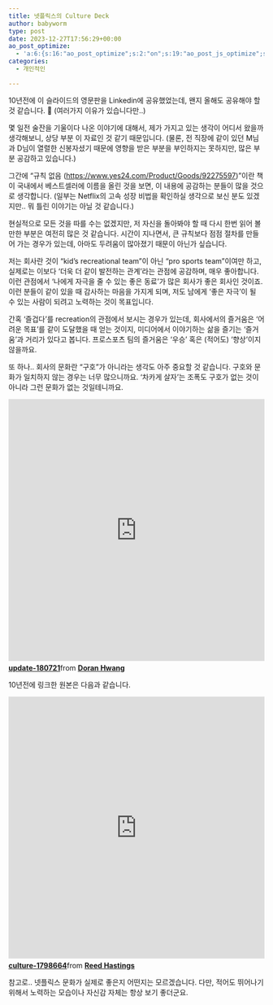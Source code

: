 ```yaml
---
title: 넷플릭스의 Culture Deck
author: babyworm
type: post
date: 2023-12-27T17:56:29+00:00
ao_post_optimize:
  - 'a:6:{s:16:"ao_post_optimize";s:2:"on";s:19:"ao_post_js_optimize";s:2:"on";s:20:"ao_post_css_optimize";s:2:"on";s:12:"ao_post_ccss";s:2:"on";s:16:"ao_post_lazyload";s:2:"on";s:15:"ao_post_preload";s:0:"";}'
categories:
  - 개인적인

---
```

10년전에 이 슬라이드의 영문판을 Linkedin에 공유했었는데, 왠지 올해도 공유해야 할 것 같습니다. 🙂 (여러가지 이유가 있습니다만..)<br>
  
몇 일전 술잔을 기울이다 나온 이야기에 대해서, 제가 가지고 있는 생각이 어디서 왔을까 생각해보니, 상당 부분 이 자료인 것 같기 때문입니다. (물론, 전 직장에 같이 있던 M님과 D님이 열렬한 신봉자셨기 때문에 영향을 받은 부분을 부인하지는 못하지만, 많은 부분 공감하고 있습니다.)<br>
  
그간에 “규칙 없음 (<https://www.yes24.com/Product/Goods/92275597>)”이란 책이 국내에서 베스트셀러에 이름을 올린 것을 보면, 이 내용에 공감하는 분들이 많을 것으로 생각합니다. (일부는 Netflix의 고속 성장 비법을 확인하실 생각으로 보신 분도 있겠지만.. 뭐 틀린 이야기는 아닐 것 같습니다.)<br>
  
  
현실적으로 모든 것을 따를 수는 없겠지만, 저 자신을 돌아봐야 할 때 다시 한번 읽어 볼만한 부분은 여전히 많은 것 같습니다. 시간이 지나면서, 큰 규칙보다 점점 절차를 만들어 가는 경우가 있는데, 아마도 두려움이 많아졌기 때문이 아닌가 싶습니다. 

저는 회사란 것이 “kid’s recreational team”이 아닌 “pro sports team”이여만 하고, 실제로는 이보다 ‘더욱 더 같이 발전하는 관계’라는 관점에 공감하며, 매우 좋아합니다. 이런 관점에서 ‘나에게 자극을 줄 수 있는 좋은 동료’가 많은 회사가 좋은 회사인 것이죠. 이런 분들이 같이 있을 때 감사하는 마음을 가지게 되며, 저도 남에게 ‘좋은 자극’이 될 수 있는 사람이 되려고 노력하는 것이 목표입니다.

간혹 ‘즐겁다’를 recreation의 관점에서 보시는 경우가 있는데, 회사에서의 즐거움은 ‘어려운 목표’를 같이 도달했을 때 얻는 것이지, 미디어에서 이야기하는 삶을 즐기는 ‘즐거움’과 거리가 있다고 봅니다. 프로스포츠 팀의 즐거움은 ‘우승’ 혹은 (적어도) ‘향상’이지 않을까요. 

또 하나.. 회사의 문화란 “구호”가 아니라는 생각도 아주 중요할 것 같습니다. 구호와 문화가 일치하지 않는 경우는 너무 많으니까요. ‘차카게 살자’는 조폭도 구호가 없는 것이 아니라 그런 문화가 없는 것일테니까요.<br>

<iframe src="https://www.slideshare.net/slideshow/embed_code/key/omGgpCjjTtPqai" width="610" height="515"frameborder="0" marginwidth="0" marginheight="0" scrolling="no"style="border: var(--border-1) solid #CCC; border-width:1px; margin-bottom:5px; max-width:100%;"allowfullscreen></iframe><div style="margin-bottom:5px"><strong><a href="https://www.slideshare.net/slideshow/update-180721/106871638" title="update-180721" target="_blank">update-180721</a></strong>from <strong><a href="https://www.slideshare.net/watchncompass" target="_blank">Doran Hwang</a></strong></div>





10년전에 링크한 원본은 다음과 같습니다. 

<iframe src="https://www.slideshare.net/slideshow/embed_code/key/vAdYqTSGuIDFig" width="610" height="515"frameborder="0" marginwidth="0" marginheight="0" scrolling="no"style="border: var(--border-1) solid #CCC; border-width:1px; margin-bottom:5px; max-width:100%;"allowfullscreen></iframe><div style="margin-bottom:5px"><strong><a href="https://www.slideshare.net/slideshow/culture-1798664/1798664" title="culture-1798664" target="_blank">culture-1798664</a></strong>from <strong><a href="https://www.slideshare.net/reed2001" target="_blank">Reed Hastings</a></strong></div>



참고로.. 넷플릭스 문화가 실제로 좋은지 어떤지는 모르겠습니다. 다만, 적어도 뛰어나기 위해서 노력하는 모습이나 자신감 자체는 항상 보기 좋더군요.

